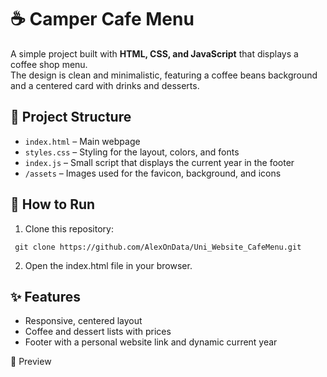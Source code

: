# ☕ Camper Cafe Menu

A simple project built with **HTML, CSS, and JavaScript** that displays a coffee shop menu.  
The design is clean and minimalistic, featuring a coffee beans background and a centered card with drinks and desserts.

## 📂 Project Structure
- `index.html` – Main webpage  
- `styles.css` – Styling for the layout, colors, and fonts  
- `index.js` – Small script that displays the current year in the footer  
- `/assets` – Images used for the favicon, background, and icons  

## 🚀 How to Run
1. Clone this repository:
  ```
   git clone https://github.com/AlexOnData/Uni_Website_CafeMenu.git
  ```
2. Open the index.html file in your browser.

## ✨ Features
- Responsive, centered layout
- Coffee and dessert lists with prices
- Footer with a personal website link and dynamic current year

📸 Preview
